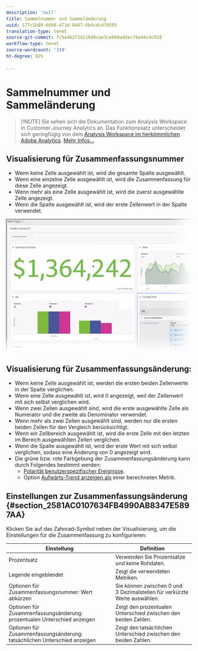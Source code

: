 ```yaml
---
description: 'null'
title: Sammelnummer und Sammeländerung
uuid: 177c1b89-6d98-473d-8447-6b4cdc479565
translation-type: tm+mt
source-git-commit: fc5a462f3d216d8cae3ce060a45ec79a44c4c918
workflow-type: tm+mt
source-wordcount: '319'
ht-degree: 92%

---
```



# Sammelnummer und Sammeländerung

>[!NOTE] Sie sehen sich die Dokumentation zum Analysis Workspace in Customer Journey Analytics an. Das Funktionssatz unterscheidet sich geringfügig von dem [Analysis Workspace im herkömmlichen Adobe Analytics](https://docs.adobe.com/content/help/de-DE/analytics/analyze/analysis-workspace/home.html). [Mehr Infos...](/help/getting-started/cja-aa.md)

## Visualisierung für Zusammenfassungsnummer

* Wenn keine Zelle ausgewählt ist, wird die gesamte Spalte ausgewählt.
* Wenn eine einzelne Zelle ausgewählt ist, wird die Zusammenfassung für diese Zelle angezeigt.
* Wenn mehr als eine Zelle ausgewählt ist, wird die zuerst ausgewählte Zelle angezeigt.
* Wenn die Spalte ausgewählt ist, wird der erste Zellenwert in der Spalte verwendet.

![](assets/summary-number.png)

## Visualisierung für Zusammenfassungsänderung:

* Wenn keine Zelle ausgewählt ist, werden die ersten beiden Zellenwerte in der Spalte verglichen.
* Wenn eine Zelle ausgewählt ist, wird 0 angezeigt, weil der Zellenwert mit sich selbst verglichen wird.
* Wenn zwei Zellen ausgewählt sind, wird die erste ausgewählte Zelle als Numerator und die zweite als Denominator verwendet.
* Wenn mehr als zwei Zellen ausgewählt sind, werden nur die ersten beiden Zellen für den Vergleich berücksichtigt.
* Wenn ein Zellbereich ausgewählt ist, wird die erste Zelle mit den letzten im Bereich ausgewählten Zellen verglichen.
* Wenn die Spalte ausgewählt ist, wird der erste Wert mit sich selbst verglichen, sodass eine Änderung von 0 angezeigt wird.
* Die grüne bzw. rote Farbgebung der Zusammenfassungsänderung kann durch Folgendes bestimmt werden:
   * [Polarität benutzerspezifischer Ereignisse](https://docs.adobe.com/content/help/de-DE/analytics/admin/admin-tools/success-events/success-event.html).
   * Option [Aufwärts-Trend anzeigen als](https://docs.adobe.com/content/help/de-DE/analytics/components/calculated-metrics/calcmetric-workflow/cm-build-metrics.html) einer berechneten Metrik.

## Einstellungen zur Zusammenfassungsänderung {#section_2581AC0107634FB4990AB8347E5897AA}

Klicken Sie auf das Zahnrad-Symbol neben der Visualisierung, um die Einstellungen für die Zusammenfassung zu konfigurieren:

| Einstellung | Definition |
|--- |--- |
| Prozentsatz | Verwenden Sie Prozentsätze und keine Rohdaten. |
| Legende eingeblendet | Zeigt die verwendeten Metriken. |
| Optionen für Zusammenfassungsnummer: Wert abkürzen | Sie können zwischen 0 und 3 Dezimalstellen für verkürzte Werte auswählen. |
| Optionen für Zusammenfassungsänderung: prozentualen Unterschied anzeigen | Zeigt den prozentualen Unterschied zwischen den beiden Zahlen. |
| Optionen für Zusammenfassungsänderung: tatsächlichen Unterschied anzeigen | Zeigt den tatsächlichen Unterschied zwischen den beiden Zahlen. |
